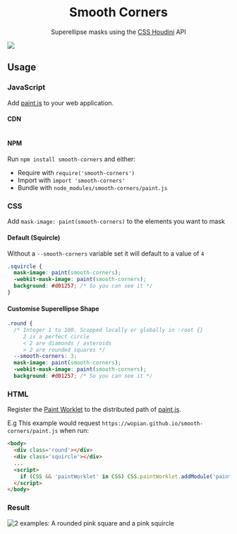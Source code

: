 <h1 align=center>Smooth Corners</h1>

<p align=center>Superellipse masks using the <a href='https://developer.mozilla.org/en-US/docs/Web/Houdini'>CSS Houdini</a> API</p>

![](https://repository-images.githubusercontent.com/283091953/46814880-d08f-11ea-8933-05a3818dc9b7)

## Usage

### JavaScript

Add [paint.js] to your web application.

#### CDN

```html
```

#### NPM

Run `npm install smooth-corners` and either:
- Require with `require('smooth-corners')`
- Import with `import 'smooth-corners'`
- Bundle with `node_modules/smooth-corners/paint.js`

### CSS

Add `mask-image: paint(smooth-corners)` to the elements you want to mask

#### Default (Squircle)

Without a `--smooth-corners` variable set it will default to a value of `4`

```css
.squircle {
  mask-image: paint(smooth-corners);
  -webkit-mask-image: paint(smooth-corners);
  background: #d01257; /* So you can see it */
}
```

#### Customise Superellipse Shape

```css
.round {
  /* Integer 1 to 100. Scopped locally or globally in :root {}
     2 is a perfect circle
     < 2 are diamonds / asteroids
     > 2 are rounded squares */
  --smooth-corners: 3;
  mask-image: paint(smooth-corners);
  -webkit-mask-image: paint(smooth-corners);
  background: #d01257; /* So you can see it */
```

### HTML

Register the [Paint Worklet] to the distributed path of [paint.js].

E.g This example would request `https://wopian.github.io/smooth-corners/paint.js` when run:

```html
<body>
  <div class='round'></div>
  <div class='squircle'></div>
  ...
  <script>
    if (CSS && 'paintWorklet' in CSS) CSS.paintWorklet.addModule('paint.js')
  </script>
</body>
```

### Result

![2 examples: A rounded pink square and a pink squircle][Example]

[paint.js]:https://wopian.github.io/smooth-corners/paint.js
[Paint Worklet]:https://developer.mozilla.org/en-US/docs/Web/API/PaintWorklet
[Example]:https://raw.githubusercontent.com/wopian/smooth-corners/master/example.png
